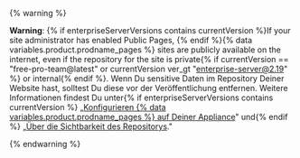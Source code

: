   {% warning %}

  **Warning**: {% if enterpriseServerVersions contains currentVersion %}If your site administrator has enabled Public Pages, {% endif %}{% data variables.product.prodname_pages %} sites are publicly available on the internet, even if the repository for the site is private{% if currentVersion == "free-pro-team@latest" or currentVersion ver_gt "enterprise-server@2.19" %} or internal{% endif %}. Wenn Du sensitive Daten im Repository Deiner Website hast, solltest Du diese vor der Veröffentlichung entfernen. Weitere Informationen findest Du unter{% if enterpriseServerVersions contains currentVersion %} „[Konfigurieren {% data variables.product.prodname_pages %} auf Deiner Appliance](/enterprise/admin/installation/configuring-github-pages-on-your-appliance#making-github-pages-publicly-accessible)" und{% endif %} „[Über die Sichtbarkeit des Repositorys](/github/creating-cloning-and-archiving-repositories/about-repository-visibility)."

  {% endwarning %}
